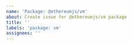 ```yaml
---
name: 'Package: @ethereumjs/vm'
about: Create issue for @ethereumjs/vm package
title: ''
labels: 'package: vm'
assignees: ''
---
```

